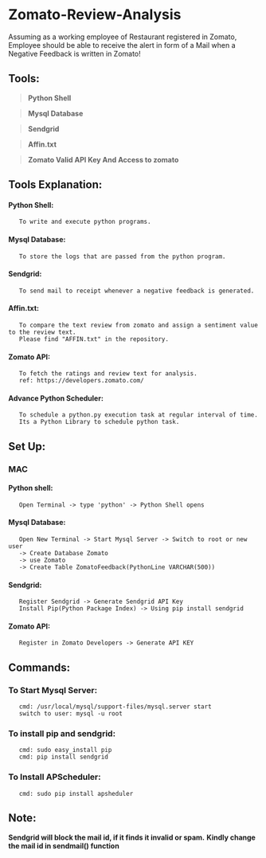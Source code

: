 # Zomato-Review-Analysis
Assuming as a working employee of Restaurant registered in Zomato, Employee should be able to receive the alert in form of a Mail when a Negative Feedback is written in Zomato!

## Tools:
  
  > **Python Shell**
  
  > **Mysql Database**
  
  > **Sendgrid**
  
  > **Affin.txt**
  
  > **Zomato Valid API Key And Access to zomato**
  
## Tools Explanation:
  
  #### **Python Shell:** 
       To write and execute python programs.
  #### **Mysql Database:**
       To store the logs that are passed from the python program.
  #### **Sendgrid:** 
       To send mail to receipt whenever a negative feedback is generated.
  #### **Affin.txt:** 
       To compare the text review from zomato and assign a sentiment value to the review text.
       Please find "AFFIN.txt" in the repository.
  #### **Zomato API:** 
       To fetch the ratings and review text for analysis.
       ref: https://developers.zomato.com/
  #### **Advance Python Scheduler:**
       To schedule a python.py execution task at regular interval of time.
       Its a Python Library to schedule python task.
       
## Set Up:

  ### **MAC**
  #### Python shell:
       Open Terminal -> type 'python' -> Python Shell opens
  #### Mysql Database:
       Open New Terminal -> Start Mysql Server -> Switch to root or new user 
       -> Create Database Zomato
       -> use Zomato
       -> Create Table ZomatoFeedback(PythonLine VARCHAR(500))
  #### Sendgrid:
       Register Sendgrid -> Generate Sendgrid API Key
       Install Pip(Python Package Index) -> Using pip install sendgrid
  #### Zomato API:
       Register in Zomato Developers -> Generate API KEY

## Commands:
  
  ### To Start Mysql Server:
       cmd: /usr/local/mysql/support-files/mysql.server start
       switch to user: mysql -u root
  ### To install pip and sendgrid:
       cmd: sudo easy_install pip
       cmd: pip install sendgrid
  ### To Install APScheduler:
       cmd: sudo pip install apsheduler

## Note:

  **Sendgrid will block the mail id, if it finds it invalid or spam.** 
  **Kindly change the mail id in sendmail() function**
       
              
       
